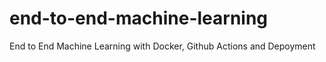 # end-to-end-machine-learning
End to End Machine Learning with Docker, Github Actions and Depoyment
